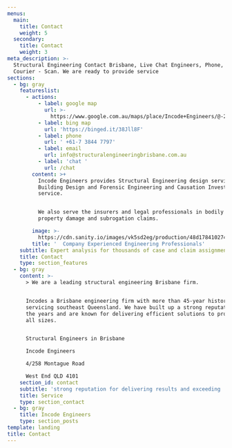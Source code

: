 ```yaml
---
menus:
  main:
    title: Contact
    weight: 5
  secondary:
    title: Contact
    weight: 3
meta_description: >-
  Structural Engineering Contact Brisbane, Live Chat Engineers, Phone, Fax,
  Courier - Scan. We are ready to provide service
sections:
  - bg: gray
    featureslist:
      - actions:
          - label: google map
            url: >-
              https://www.google.com.au/maps/place/Incode+Engineers/@-27.4782808,153.0096779,16.07z/data=!4m5!3m4!1s0x6b915b16769137bf:0x15d8fd5e284a535b!8m2!3d-27.4782623!4d153.0068207?hl=en
          - label: bing map
            url: 'https://binged.it/38Jll8F'
          - label: phone
            url: ' +61-7 3844 7797'
          - label: email
            url: info@structuralengineeringbrisbane.com.au
          - label: 'chat '
            url: /chat
        content: >+
          Incode Engineers provides Structural Engineering design services,
          Building Design and Forensic Engineering and Causation Investigation
          service.


          We also serve the insurers and legal professionals in bodily injury,
          property damage and subrogation claims.

        image: >-
          https://cdn.sanity.io/images/vk5sd2eg/production/48d1784102746b734f7b82152fd29285047ec504-800x600.gif
        title: '  Company Experienced Engineering Professionals'
    subtitle: Expert analysis for thousands of case and claim assignments.
    title: Contact
    type: section_features
  - bg: gray
    content: >-
      > We are a leading structural engineering Brisbane firm.


      Incodes a Brisbane engineering firm with more than 45-year history
      servicing southeast Queensland. We have built up a strong reputation over
      the years and are known for delivering efficient solutions to projects of
      all sizes.


      Structural Engineers in Brisbane

      Incode Engineers

      4/258 Montague Road

      West End QLD 4101
    section_id: contact
    subtitle: 'strong reputation for delivering results and exceeding '
    title: Service
    type: section_contact
  - bg: gray
    title: Incode Engineers
    type: section_posts
template: landing
title: Contact
---
```

